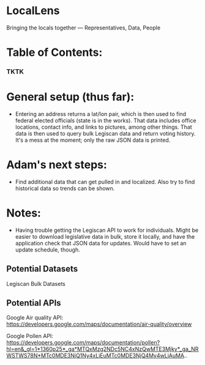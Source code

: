 # LocalLens
Bringing the locals together — Representatives, Data, People

# Table of Contents:
### TKTK

# General setup (thus far):
- Entering an address returns a lat/lon pair, which is then used to find federal elected officials (state is in the works). That data includes office locations, contact info, and links to pictures, among other things. That data is then used to query bulk Legiscan data and return voting history. It's a mess at the moment; only the raw JSON data is printed.

# Adam's next steps:
- Find additional data that can get pulled in and localized. Also try to find historical data so trends can be shown.

# Notes:
- Having trouble getting the Legiscan API to work for individuals. Might be easier to download legislative data in bulk, store it locally, and have the application check that JSON data for updates. Would have to set an update schedule, though.

## Potential Datasets
Legiscan Bulk Datasets

## Potential APIs
Google Air quality API: https://developers.google.com/maps/documentation/air-quality/overview

Google Pollen API: https://developers.google.com/maps/documentation/pollen?hl=en&_gl=1*1360p25*_ga*MTQxMzg2NDc5NC4xNzQwMTE3Mjky*_ga_NRWSTWS78N*MTc0MDE3NjQ1Ny4xLjEuMTc0MDE3NjQ4My4wLjAuMA..

